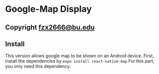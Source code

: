 # Google-Map Display 
## Copyright fzx2666@bu.edu

## Install
This version allows google map to be shown on an Android device.
First, install the dependencies by ```expo install react-native-map```
For this part, you only need this dependency.
